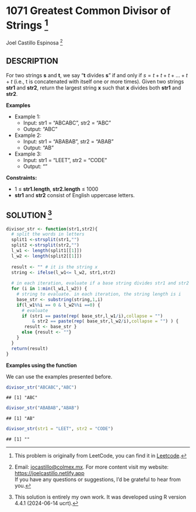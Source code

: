 
# 1071 Greatest Common Divisor of Strings [^1]

Joel Castillo Espinosa [^2]

## DESCRIPTION

For two strings **s** and **t**, we say “**t** divides **s**” if and
only if $s = t + t + t + ... + t + t$ (i.e., t is concatenated with
itself one or more times). Given two strings **str1** and **str2**,
return the largest string **x** such that **x** divides both **str1**
and **str2**.

**Examples**

- Example 1:
  - Input: str1 = “ABCABC”, str2 = “ABC”
  - Output: “ABC”
- Example 2:
  - Input: str1 = “ABABAB”, str2 = “ABAB”
  - Output: “AB”
- Example 3:
  - Input: str1 = “LEET”, str2 = “CODE”
  - Output: “”

**Constraints:**

- 1 ≤ **str1.length**, **str2.length** ≤ 1000
- **str1** and **str2** consist of English uppercase letters.

## SOLUTION [^3]

``` r
divisor_str <- function(str1,str2){
  # split the words in letters
  split1 <-strsplit(str1,"")
  split2 <-strsplit(str2,"")
  l_w1 <- length(split1[[1]])
  l_w2 <- length(split2[[1]])
  
  result <- "" # it is the string x 
  string <- ifelse(l_w1<= l_w2, str1,str2)
  
  # in each iteration, evaluate if a base string divides str1 and str2
  for (i in 1:min(l_w1,l_w2)) {
    # string to evaluate. in each iteration, the string length is i 
    base_str <- substring(string,1,i) 
    if(l_w1%%i == 0 & l_w2%%i ==0) {
      # evaluate
      if (str1 == paste(rep( base_str,l_w1/i),collapse = "") 
          & str2 == paste(rep( base_str,l_w2/i),collapse = "") ) {
       result <- base_str }
      else {result <- ""}
    }
  }
  return(result)
}
```

**Examples using the function**

We can use the examples presented before.

``` r
divisor_str("ABCABC","ABC")
```

    ## [1] "ABC"

``` r
divisor_str("ABABAB","ABAB")
```

    ## [1] "AB"

``` r
divisor_str(str1 = "LEET", str2 = "CODE")
```

    ## [1] ""

[^1]: This problem is originally from LeetCode, you can find it in
    [Leetcode](https://leetcode.com/problems/greatest-common-divisor-of-strings/description/?envType=study-plan-v2&envId=leetcode-75).

[^2]: Email: <jocastillo@colmex.mx>. For more content visit my website:
    <https://joelcastillo.netlify.app> <br> If you have any questions or
    suggestions, I’d be grateful to hear from you.

[^3]: This solution is entirely my own work. It was developed using R
    version 4.4.1 (2024-06-14 ucrt).
